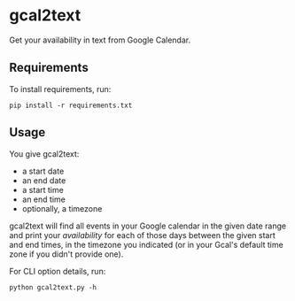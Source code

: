 gcal2text
=========

Get your availability in text from Google Calendar.

Requirements
------------

To install requirements, run:

    pip install -r requirements.txt

Usage
-----

You give gcal2text:
* a start date
* an end date
* a start time
* an end time
* optionally, a timezone

gcal2text will find all events in your Google calendar in the given date range
and print your _availability_ for each of those days between the given start
and end times, in the timezone you indicated (or in your Gcal's default time
zone if you didn't provide one).

For CLI option details, run:

    python gcal2text.py -h

